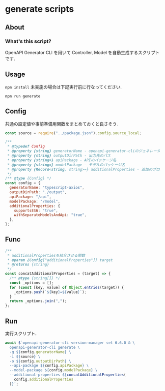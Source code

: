 <!-- /scripts/generate.md -->

# generate scripts

## About

### What's this script?

OpenAPI Generator CLI を用いて Controller, Model を自動生成するスクリプトです.

## Usage

`npm install` 未実施の場合は下記実行前に行なってください.

```
npm run generate
```

## Config

共通の設定値や事前準備用関数をまとめておくと良さそう.

```js
const source = require("../package.json").config.source_local;

/**
 * @typedef Config
 * @property {string} generatorName - openapi-generator-cliのジェネレーター名
 * @property {string} outputDirPath - 出力先のパス
 * @property {string=} apiPackage - APIのパッケージ名
 * @property {string=} modelPackage - モデルのパッケージ名
 * @property {Record<string, string>=} additionalProperties - 追加のプロパティ
 */
/** @type {Config} */
const config = {
  generatorName: "typescript-axios",
  outputDirPath: "./output",
  apiPackage: "/api",
  modelPackage: "/model",
  additionalProperties: {
    supportsES6: "true",
    withSeparateModelsAndApi: "true",
  },
};
```

## Func

```js
/**
 * additionalPropertiesを結合させる関数
 * @param {Config["additionalProperties"]} target
 * @returns {string}
 */
const concatAdditionalProperties = (target) => {
  /** @type {string[]} */
  const _options = [];
  for (const [key, value] of Object.entries(target)) {
    _options.push(`${key}=${value}`);
  }
  return _options.join(",");
};
```

## Run

実行スクリプト.

```js
await $`openapi-generator-cli version-manager set 6.6.0 & \
  openapi-generator-cli generate \
  -g ${config.generatorName} \
  -i ${source} \
  -o ${config.outputDirPath} \
  --api-package ${config.apiPackage} \
  --model-package ${config.modelPackage} \
  --additional-properties ${concatAdditionalProperties(
    config.additionalProperties
  )}`;
```
